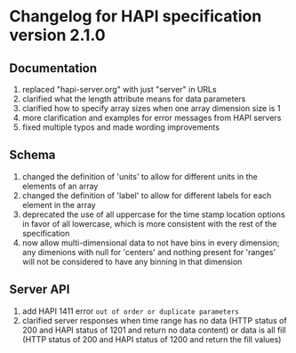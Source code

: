 # Changelog for HAPI specification version 2.1.0

## Documentation

1. replaced "hapi-server.org" with just "server" in URLs
2. clarified what the length attribute means for data parameters
3. clarified how to specify array sizes when one array dimension size is 1
4. more clarification and examples for error messages from HAPI servers
5. fixed multiple typos and made wording improvements

## Schema

1. changed the definition of 'units' to allow for different units in the elements of an array
2. changed the definition of 'label' to allow for different labels for each element in the array
3. deprecated the use of all uppercase for the time stamp location options in favor of all lowercase, which is more consistent with the rest of the specification
4. now allow multi-dimensional data to not have bins in every dimension; any dimenions with null for 'centers' and nothing present for 'ranges' will not be considered to have any binning in that dimension

## Server API

1. add HAPI 1411 error `out of order or duplicate parameters`
2. clarified server responses when time range has no data (HTTP status of 200 and HAPI status of 1201 and return no data content) or data is all fill (HTTP status of 200 and HAPI status of 1200 and return the fill values)
